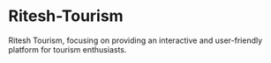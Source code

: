 # Ritesh-Tourism
Ritesh Tourism, focusing on providing an interactive and user-friendly platform for tourism enthusiasts.
